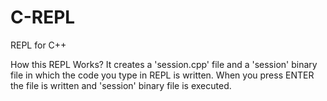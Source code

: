 # C-REPL
REPL for C++

How this REPL Works?
  It creates a 'session.cpp' file and a 'session' binary file in which the code you type in REPL is written.
  When you press ENTER the file is written and 'session' binary file is executed.

